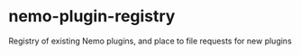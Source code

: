 nemo-plugin-registry
====================

Registry of existing Nemo plugins, and place to file requests for new plugins
